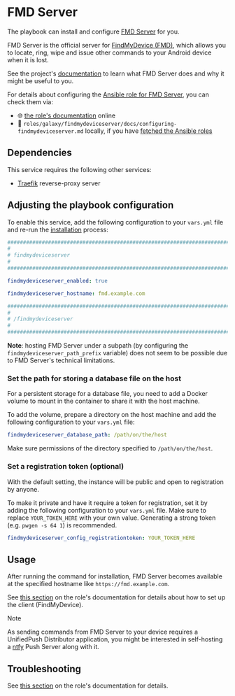 <!--
SPDX-FileCopyrightText: 2020 - 2024 MDAD project contributors
SPDX-FileCopyrightText: 2020 - 2024 Slavi Pantaleev
SPDX-FileCopyrightText: 2020 Aaron Raimist
SPDX-FileCopyrightText: 2020 Chris van Dijk
SPDX-FileCopyrightText: 2020 Dominik Zajac
SPDX-FileCopyrightText: 2020 Mickaël Cornière
SPDX-FileCopyrightText: 2022 François Darveau
SPDX-FileCopyrightText: 2022 Julian Foad
SPDX-FileCopyrightText: 2022 Warren Bailey
SPDX-FileCopyrightText: 2023 Antonis Christofides
SPDX-FileCopyrightText: 2023 Felix Stupp
SPDX-FileCopyrightText: 2023 Julian-Samuel Gebühr
SPDX-FileCopyrightText: 2023 Pierre 'McFly' Marty
SPDX-FileCopyrightText: 2024 - 2025 Suguru Hirahara

SPDX-License-Identifier: AGPL-3.0-or-later
-->

# FMD Server

The playbook can install and configure [FMD Server](https://gitlab.com/fmd-foss/fmd-server) for you.

FMD Server is the official server for [FindMyDevice (FMD)](https://gitlab.com/fmd-foss/fmd-android), which allows you to locate, ring, wipe and issue other commands to your Android device when it is lost.

See the project's [documentation](https://gitlab.com/fmd-foss/fmd-server/-/blob/master/README.md) to learn what FMD Server does and why it might be useful to you.

For details about configuring the [Ansible role for FMD Server](https://github.com/mother-of-all-self-hosting/ansible-role-findmydeviceserver), you can check them via:
- 🌐 [the role's documentation](https://github.com/mother-of-all-self-hosting/ansible-role-findmydeviceserver/blob/main/docs/configuring-findmydeviceserver.md) online
- 📁 `roles/galaxy/findmydeviceserver/docs/configuring-findmydeviceserver.md` locally, if you have [fetched the Ansible roles](../installing.md)

## Dependencies

This service requires the following other services:

- [Traefik](traefik.md) reverse-proxy server

## Adjusting the playbook configuration

To enable this service, add the following configuration to your `vars.yml` file and re-run the [installation](../installing.md) process:

```yaml
########################################################################
#                                                                      #
# findmydeviceserver                                                   #
#                                                                      #
########################################################################

findmydeviceserver_enabled: true

findmydeviceserver_hostname: fmd.example.com

########################################################################
#                                                                      #
# /findmydeviceserver                                                  #
#                                                                      #
########################################################################
```

**Note**: hosting FMD Server under a subpath (by configuring the `findmydeviceserver_path_prefix` variable) does not seem to be possible due to FMD Server's technical limitations.

### Set the path for storing a database file on the host

For a persistent storage for a database file, you need to add a Docker volume to mount in the container to share it with the host machine.

To add the volume, prepare a directory on the host machine and add the following configuration to your `vars.yml` file:

```yaml
findmydeviceserver_database_path: /path/on/the/host
```

Make sure permissions of the directory specified to `/path/on/the/host`.

### Set a registration token (optional)

With the default setting, the instance will be public and open to registration by anyone.

To make it private and have it require a token for registration, set it by adding the following configuration to your `vars.yml` file. Make sure to replace `YOUR_TOKEN_HERE` with your own value. Generating a strong token (e.g. `pwgen -s 64 1`) is recommended.

```yaml
findmydeviceserver_config_registrationtoken: YOUR_TOKEN_HERE
```

## Usage

After running the command for installation, FMD Server becomes available at the specified hostname like `https://fmd.example.com`.

See [this section](https://github.com/mother-of-all-self-hosting/ansible-role-findmydeviceserver/blob/main/docs/configuring-findmydeviceserver.md#usage) on the role's documentation for details about how to set up the client (FindMyDevice).

>[!NOTE]
> As sending commands from FMD Server to your device requires a UnifiedPush Distributor application, you might be interested in self-hosting a [ntfy](ntfy.md) Push Server along with it.

## Troubleshooting

See [this section](https://github.com/mother-of-all-self-hosting/ansible-role-findmydeviceserver/blob/main/docs/configuring-findmydeviceserver.md#troubleshooting) on the role's documentation for details.
